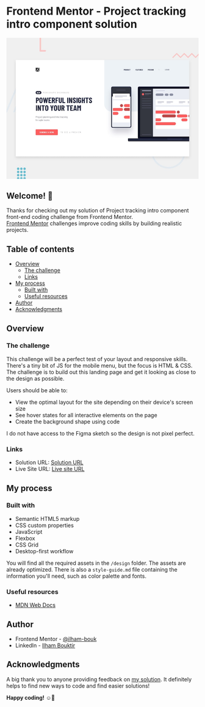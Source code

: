 # Frontend Mentor - Project tracking intro component solution

![Design preview for the Sunnyside agency landing page coding challenge](design/desktop-preview.jpg)

## Welcome! 👋

Thanks for checking out my solution of Project tracking intro component front-end coding challenge from Frontend Mentor.<br>
[Frontend Mentor](https://www.frontendmentor.io) challenges improve coding skills by building realistic projects.

## Table of contents

- [Overview](#overview)
  - [The challenge](#the-challenge)
  - [Links](#links)
- [My process](#my-process)
  - [Built with](#built-with)
  - [Useful resources](#useful-resources)
- [Author](#author)
- [Acknowledgments](#acknowledgments)

## Overview

### The challenge

This challenge will be a perfect test of your layout and responsive skills. There's a tiny bit of JS for the mobile menu, but the focus is HTML & CSS. The challenge is to build out this landing page and get it looking as close to the design as possible.

Users should be able to:

- View the optimal layout for the site depending on their device's screen size
- See hover states for all interactive elements on the page
- Create the background shape using code

I do not have access to the Figma sketch so the design is not pixel perfect.

### Links

- Solution URL: [Solution URL](https://www.frontendmentor.io/solutions/project-tracking-intro-component-solution-tl-yrA8B4J)
- Live Site URL: [Live site URL](https://ilham-bouk.github.io/Project-tracking-intro-component/)

## My process

### Built with
 
- Semantic HTML5 markup
- CSS custom properties
- JavaScript
- Flexbox
- CSS Grid
- Desktop-first workflow

You will find all the required assets in the `/design` folder. The assets are already optimized.
There is also a `style-guide.md` file containing the information you'll need, such as color palette and fonts.

### Useful resources

- [MDN Web Docs](https://developer.mozilla.org/en-US/docs/Web/CSS/)

## Author

- Frontend Mentor - [@ilham-bouk](https://www.frontendmentor.io/profile/ilham-bouk)
- LinkedIn - [Ilham Bouktir](https://www.linkedin.com/in/ilham-bouktir-0b266b31b)

## Acknowledgments

A big thank you to anyone providing feedback on [my solution](https://www.frontendmentor.io/solutions/project-tracking-intro-component-solution-tl-yrA8B4J). It definitely helps to find new ways to code and find easier solutions!

**Happy coding!** ☺️🚀
